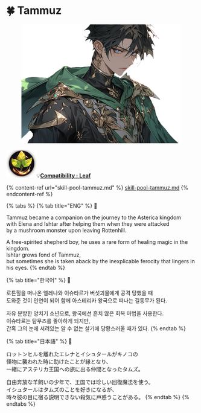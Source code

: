 # 🍀 Tammuz

<figure><img src="../../../../.gitbook/assets/Hero_Tammuz002.png" alt=""><figcaption></figcaption></figure>

![](../../../../.gitbook/assets/Icon_Property_Leaf.png)💡[**Compatibility :** ](../../stats/elemental-bonus-damage.md)[**Leaf**](../../stats/elemental-bonus-damage.md)

{% content-ref url="skill-pool-tammuz.md" %}
[skill-pool-tammuz.md](skill-pool-tammuz.md)
{% endcontent-ref %}

{% tabs %}
{% tab title="ENG" %}
📒

Tammuz became a companion on the journey to the Asterica kingdom \
with Elena and Ishtar after helping them when they were attacked \
by a mushroom monster upon leaving Rottenhill.&#x20;

A free-spirited shepherd boy, he uses a rare form of healing magic in the kingdom. \
Ishtar grows fond of Tammuz, \
but sometimes she is taken aback by the inexplicable ferocity that lingers in his eyes.
{% endtab %}

{% tab title="한국어" %}
📒

로튼힐을 떠나온 엘레나와 이슈타르가 버섯괴물에게 공격 당했을 때 \
도와준 것이 인연이 되어 함께 아스테리카 왕국으로 떠나는 길동무가 된다.&#x20;

자유 분방한 양치기 소년으로, 왕국에선 흔치 않은 회복 마법을 사용한다. \
이슈타르는 탐무즈를 좋아하게 되지만, \
간혹 그의 눈에 서려있는 알 수 없는 살기에 당황스러울 때가 있다.
{% endtab %}

{% tab title="日本語" %}
📒

ロットンヒルを離れたエレナとイシュタールがキノコの\
怪物に襲われた時に助けたことが縁となり、\
一緒にアステリカ王国への旅に出る仲間となったタムズ。

自由奔放な羊飼いの少年で、王国では珍しい回復魔法を使う。\
イシュタールはタムズのことを好きになるが、\
時々彼の目に宿る説明できない殺気に戸惑うことがある。
{% endtab %}
{% endtabs %}
